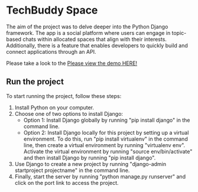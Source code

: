 # TechBuddy Space

The aim of the project was to delve deeper into the Python Django framework. The app is a social platform where users can engage in topic-based chats within allocated spaces that align with their interests. Additionally, there is a feature that enables developers to quickly build and connect applications through an API.

Please take a look to the [Please view the demo HERE!]()

## Run the project

To start running the project, follow these steps:

1. Install Python on your computer.
2. Choose one of two options to install Django:
   - Option 1: Install Django globally by running "pip install django" in the command line.
   - Option 2: Install Django locally for this project by setting up a virtual environment. To do this, run "pip install virtualenv" in the command line, then create a virtual environment by running "virtualenv env". Activate the virtual environment by running "source env/bin/activate" and then install Django by running "pip install django".
3. Use Django to create a new project by running "django-admin startproject projectname" in the command line.
4. Finally, start the server by running "python manage.py runserver" and click on the port link to access the project.
